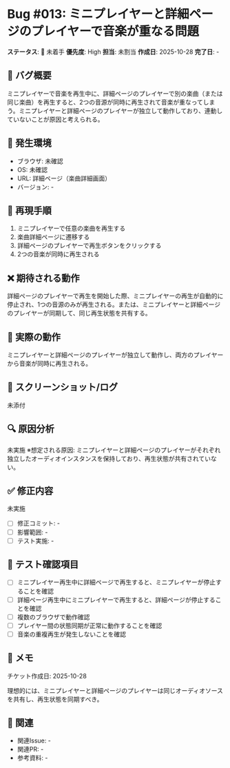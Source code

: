 # Bug #013: ミニプレイヤーと詳細ページのプレイヤーで音楽が重なる問題

**ステータス**: 🔴 未着手
**優先度**: High
**担当**: 未割当
**作成日**: 2025-10-28
**完了日**: -

## 🐛 バグ概要

ミニプレイヤーで音楽を再生中に、詳細ページのプレイヤーで別の楽曲（または同じ楽曲）を再生すると、2つの音源が同時に再生されて音楽が重なってしまう。ミニプレイヤーと詳細ページのプレイヤーが独立して動作しており、連動していないことが原因と考えられる。

## 📍 発生環境

- ブラウザ: 未確認
- OS: 未確認
- URL: 詳細ページ（楽曲詳細画面）
- バージョン: -

## 🔄 再現手順

1. ミニプレイヤーで任意の楽曲を再生する
2. 楽曲詳細ページに遷移する
3. 詳細ページのプレイヤーで再生ボタンをクリックする
4. 2つの音楽が同時に再生される

## ❌ 期待される動作

詳細ページのプレイヤーで再生を開始した際、ミニプレイヤーの再生が自動的に停止され、1つの音源のみが再生される。または、ミニプレイヤーと詳細ページのプレイヤーが同期して、同じ再生状態を共有する。

## 🚨 実際の動作

ミニプレイヤーと詳細ページのプレイヤーが独立して動作し、両方のプレイヤーから音楽が同時に再生される。

## 📸 スクリーンショット/ログ

未添付

## 🔍 原因分析

未実施
※想定される原因: ミニプレイヤーと詳細ページのプレイヤーがそれぞれ独立したオーディオインスタンスを保持しており、再生状態が共有されていない。

## ✅ 修正内容

未実施

- [ ] 修正コミット: -
- [ ] 影響範囲: -
- [ ] テスト実施: -

## 🧪 テスト確認項目

- [ ] ミニプレイヤー再生中に詳細ページで再生すると、ミニプレイヤーが停止することを確認
- [ ] 詳細ページ再生中にミニプレイヤーで再生すると、詳細ページが停止することを確認
- [ ] 複数のブラウザで動作確認
- [ ] プレイヤー間の状態同期が正常に動作することを確認
- [ ] 音楽の重複再生が発生しないことを確認

## 📝 メモ

チケット作成日: 2025-10-28

理想的には、ミニプレイヤーと詳細ページのプレイヤーは同じオーディオソースを共有し、再生状態を同期すべき。

## 🔗 関連

- 関連Issue: -
- 関連PR: -
- 参考資料: -
